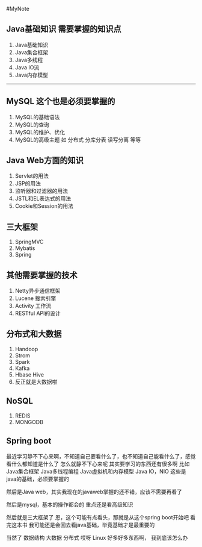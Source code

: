 #MyNote

## Java基础知识 需要掌握的知识点

1. Java基础知识
2. Java集合框架
3. Java多线程
4. Java IO流
5. Java内存模型

----------------

## MySQL 这个也是必须要掌握的

1. MySQL的基础语法
2. MySQL的查询
3. MySQL的维护、优化
4. MySQL的高级主题 如 分布式 分库分表 读写分离 等等

## Java Web方面的知识

1. Servlet的用法
2. JSP的用法
3. 监听器和过滤器的用法
4. JSTL和EL表达式的用法
5. Cookie和Session的用法

## 三大框架

1. SpringMVC
2. Mybatis
3. Spring

## 其他需要掌握的技术

1. Netty异步通信框架
2. Lucene 搜索引擎
3. Activity 工作流
4. RESTful API的设计

## 分布式和大数据

1. Handoop
2. Strom
3. Spark
4. Kafka
5. Hbase Hive
6. 反正就是大数据啦

## NoSQL

1. REDIS
2. MONGODB

## Spring boot

最近学习静不下心来啊，不知道自己要看什么了，也不知道自己能看什么了，感觉看什么都知道是什么了
怎么就静不下心来呢
其实要学习的东西还有很多啊
比如
Java集合框架
Java多线程编程
Java虚拟机和内存模型
Java IO，NIO
这些是java的基础，必须要掌握的

然后是Java web，其实我现在的javaweb掌握的还不错，应该不需要再看了

然后是mysql，基本的操作都会的
重点还是看高级知识

然后就是三大框架了
恩，这个可能有点看头，那就是从这个spring boot开始吧
看完这本书
我可能还是会回去看java基础，毕竟基础才是最重要的

当然了 数据结构
大数据
分布式
哎呀
Linux 好多好多东西啊，
我到底该怎么办
